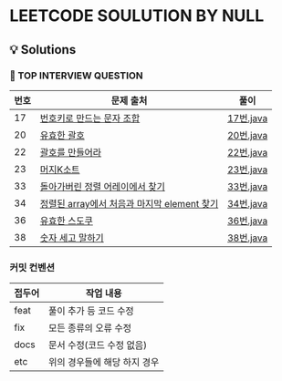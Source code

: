 # LEETCODE SOULUTION BY NULL

## 💡 Solutions


### 🌱 TOP INTERVIEW QUESTION

| 번호 | 문제 출처 | 풀이 |
| --- | ------- | --- |
| 17 | [번호키로 만드는 문자 조합](https://leetcode.com/problems/letter-combinations-of-a-phone-number/) | [17번.java](https://github.com/null2p/leetcode/blob/main/topinterview/17.java) |
|20| [유효한 괄호](https://leetcode.com/problems/valid-parentheses/) |[20번.java](https://github.com/null2p/leetcode/blob/main/topinterview/20.java)|
|22| [괄호를 만들어라](https://leetcode.com/problems/generate-parentheses/) |[22번.java](https://github.com/null2p/leetcode/blob/main/topinterview/22.java)|
|23| [머지K소트](https://leetcode.com/problems/merge-k-sorted-lists/) |[23번.java](https://github.com/null2p/leetcode/blob/main/topinterview/23.java)|
|33| [돌아가버린 정렬 어레이에서 찾기](https://leetcode.com/problems/search-in-rotated-sorted-array/) |[33번.java](https://github.com/null2p/leetcode/blob/main/topinterview/33.java)|
|34| [정렬된 array에서 처음과 마지막 element 찾기](https://leetcode.com/problems/find-first-and-last-position-of-element-in-sorted-array/) |[34번.java](https://github.com/null2p/leetcode/blob/main/topinterview/34.java)|
|36| [유효한 스도쿠](https://leetcode.com/problems/valid-sudoku/) |[36번.java](https://github.com/null2p/leetcode/blob/main/topinterview/36.java)|
|38| [숫자 세고 말하기](https://leetcode.com/problems/count-and-say/) |[38번.java](https://github.com/null2p/leetcode/blob/main/topinterview/38.java)|


### 커밋 컨벤션

| 접두어   | 작업 내용                           |
| -------- | ----------------------------------- |
| feat     | 풀이 추가 등 코드 수정                   |
| fix      | 모든 종류의 오류 수정                    |
| docs     | 문서 수정(코드 수정 없음)                 |
| etc      | 위의 경우들에 해당 하지 경우         |
